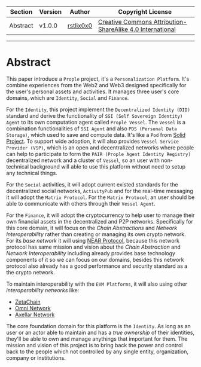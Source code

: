 |   Section |   Version |   Author  |   Copyright License   |
|   ------- |   ------- |   ------  |   -----------------   |
| Abstract | v1.0.0 | [rstlix0x0](https://github.com/rstlix0x0/) | [Creative Commons Attribution-ShareAlike 4.0 International](https://creativecommons.org/licenses/by-sa/4.0/?ref=chooser-v1)

---

# Abstract

This paper introduce a `Prople` project, it's a `Personalization Platform`. It's combine experiences from the Web2 and Web3
designed specifically for the user's personal assets and activities. It manages three user's core domains, which are `Identity`,
`Social` and `Finance`. 

For the `Identity`, this project implement the `Decentralized Identity (DID)` standard and derive the
functionality of `SSI (Self Sovereign Identity) Agent` to its own computation agent called `Prople Vessel`. The `Vessel` is a combination functionalities of `SSI Agent` and also `PDS (Personal Data Storage)`, which used to save and compute data. It's like a `Pod` from [Solid Project](https://solidproject.org/). To support wide adoption, it will also provides `Vessel Service Provider (VSP)`, which is an open and decentralized networks where people can help to participate to form the `PAIR (Prople Agent Identity Registry)` decentralized network and a cluster of `Vessel`, so an user with non-technical background will able
to use this platform without need to setup any technical things.

For the `Social` activities, it will adopt current existed standards for the decentralized social networks, `ActivityPub` and for the real-time messaging it will adopt the `Matrix Protocol`. For the `Matrix Protocol`, an user should be able to communicate with others through their `Vessel Agent`. 

For the `Finance`, it will adopt the cryptocurrency to help user to manage their own financial assets in the decentralized and P2P networks. Specifically for this core domain, it will focus on the *Chain Abstractions* and *Network Interoperability* rather than creating or managing its own crypto network. For its *base network* it will using [NEAR Protocol](https://near.org/), because this network protocol has same mission and vision about the *Chain Abstraction* and *Network Interoperability* including already provides base technology components of it so we can focus on our domains, besides this network protocol also already has a good performance and security standard as a the crypto network. 

To maintain interoperability with the `EVM Platforms`, it will also using other *interoperability networks* like:

- [ZetaChain](https://www.zetachain.com/)
- [Omni Network](https://omni.network/)
- [Axellar Network](https://www.axelar.network/)

The core foundation domain for this platform is the `Identity`. As long as an user or an actor able to maintain and has a *true ownership* of their identities, they'll be able to own and manage anythings that important for them. The mission and vision of this project is to bring back the power and control back to the people which not controlled by any single entity, organization, company or institutions. 